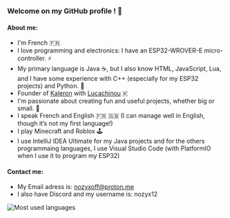 ### Welcome on my GitHub profile ! 🎊

#### About me:
* I'm French 🇫🇷
* I love programming and electronics: I have an ESP32-WROVER-E micro-controller. ⚡
* My primary language is Java ☕, but I also know HTML, JavaScript, Lua, and I have some experience with C++ (especially for my ESP32 projects) and Python. 🐍
* Founder of [Kaleron](https://github.com/kaleronoff) with [Lucachinou](https://github.com/Lucachinou) 🇰
* I'm passionate about creating fun and useful projects, whether big or small. 🌟
* I speak French and English 🇫🇷 🇬🇧 (I can manage well in English, though it’s not my first language!)
* I play Minecraft and Roblox 🕹️
* I use IntelliJ IDEA Ultimate for my Java projects and for the others programmaing languages, I use Visual Studio Code (with PlatformIO when I use it to program my ESP32)

#### Contact me:
* My Email adress is: [nozyxoff@proton.me](mailto:nozyxoff@proton.me)
* I also have Discord and my username is: nozyx12

![Most used languages](https://github-readme-stats.vercel.app/api/top-langs/?username=nozyx12&theme=darcula)
